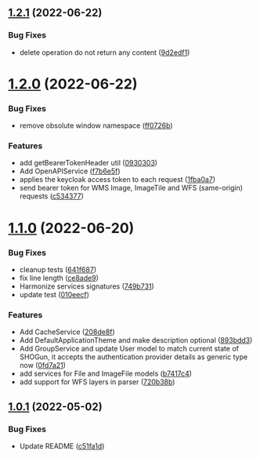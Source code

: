 ## [1.2.1](https://github.com/terrestris/shogun-util/compare/v1.2.0...v1.2.1) (2022-06-22)


### Bug Fixes

* delete operation do not return any content ([9d2edf1](https://github.com/terrestris/shogun-util/commit/9d2edf1aa11caece4367fe5b7648415fb411e826))

# [1.2.0](https://github.com/terrestris/shogun-util/compare/v1.1.0...v1.2.0) (2022-06-22)


### Bug Fixes

* remove obsolute window namespace ([ff0726b](https://github.com/terrestris/shogun-util/commit/ff0726bfb35d2f194d5223d5cec19d2a70c49573))


### Features

* add getBearerTokenHeader util ([0930303](https://github.com/terrestris/shogun-util/commit/0930303457133bc2af168d302e49d6c3fe419c12))
* Add OpenAPIService ([f7b6e5f](https://github.com/terrestris/shogun-util/commit/f7b6e5f257fd987d01ececa67f3893879b67b0ec))
* applies the keycloak access token to each request ([1fba0a7](https://github.com/terrestris/shogun-util/commit/1fba0a7dd73e35754dff265aecbbfadc85fce7e9))
* send bearer token for WMS Image, ImageTile and WFS (same-origin) requests ([c534377](https://github.com/terrestris/shogun-util/commit/c53437727e8e04ba022b585bf71d2934095129b5))

# [1.1.0](https://github.com/terrestris/shogun-util/compare/v1.0.1...v1.1.0) (2022-06-20)


### Bug Fixes

* cleanup tests ([641f687](https://github.com/terrestris/shogun-util/commit/641f6876981e456b19153df0fe5e42b88b75b479))
* fix line length ([ce8ade9](https://github.com/terrestris/shogun-util/commit/ce8ade99739c92fad5ece82f4b02d2ae0b357083))
* Harmonize services signatures ([749b731](https://github.com/terrestris/shogun-util/commit/749b73143f09db7ee3fd05cb0e443dc0423a0f8b))
* update test ([010eecf](https://github.com/terrestris/shogun-util/commit/010eecf4f44fe24750cee17969515518764792b6))


### Features

* Add CacheService ([208de8f](https://github.com/terrestris/shogun-util/commit/208de8fc9572535fde734d1c05a62d35a488a7ca))
* Add DefaultApplicationTheme and make description optional ([893bdd3](https://github.com/terrestris/shogun-util/commit/893bdd31c52d65496e6ef8cf29f085393ba53c4a))
* Add GroupService and update User model to match current state of SHOGun, it accepts the authentication provider details as generic type now ([0fd7a21](https://github.com/terrestris/shogun-util/commit/0fd7a21a77ace3d3aa0946aa48df3feb078fd1c4))
* add services for File and ImageFile models ([b7417c4](https://github.com/terrestris/shogun-util/commit/b7417c49c7cf23f59fdc11b260c6caf90a7866c9))
* add support for WFS layers in parser ([720b38b](https://github.com/terrestris/shogun-util/commit/720b38be93c79baa40d4fd3bf7f540e6802e16ae))

## [1.0.1](https://github.com/terrestris/shogun-util/compare/v1.0.0...v1.0.1) (2022-05-02)


### Bug Fixes

* Update README ([c51fa1d](https://github.com/terrestris/shogun-util/commit/c51fa1d488c18eef0d872cee73a2b9940b3726c6))
